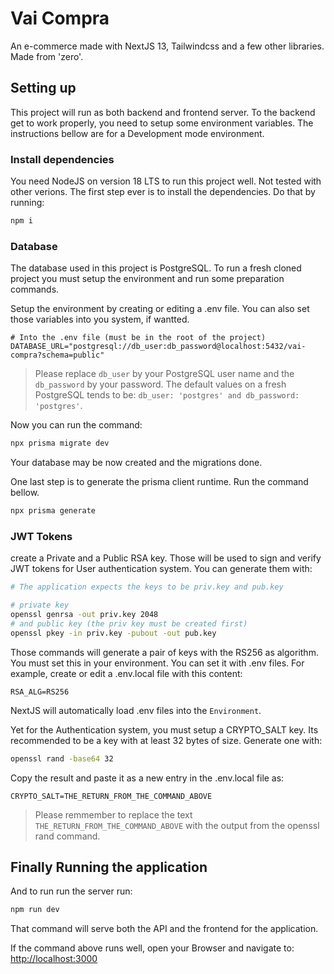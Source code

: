 # Vai Compra
An e-commerce made with NextJS 13, Tailwindcss and a few other libraries. Made from 'zero'.

## Setting up
This project will run as both backend and frontend server. To the backend get to work properly, you need to setup some environment variables. The instructions bellow are for a Development mode environment.

### Install dependencies
You need NodeJS on version 18 LTS to run this project well. Not tested with other verions.
The first step ever is to install the dependencies. Do that by running:

```bash
npm i
```

### Database
The database used in this project is PostgreSQL. To run a fresh cloned project you must setup the environment and run some preparation commands.

Setup the environment by creating or editing a .env file. You can also set those variables into you system, if wantted.

```
# Into the .env file (must be in the root of the project)
DATABASE_URL="postgresql://db_user:db_password@localhost:5432/vai-compra?schema=public"
```

> Please replace `db_user` by your PostgreSQL user name and the `db_password` by your password. The default values on a fresh PostgreSQL tends to be: `db_user: 'postgres' and db_password: 'postgres'`.

Now you can run the command:

```bash
npx prisma migrate dev
```

Your database may be now created and the migrations done.

One last step is to generate the prisma client runtime. Run the command bellow.

```bash
npx prisma generate
```

### JWT Tokens
create a Private and a Public RSA key. Those will be used to sign and verify JWT tokens for User authentication system. You can generate them with:

```bash
# The application expects the keys to be priv.key and pub.key

# private key
openssl genrsa -out priv.key 2048
# and public key (the priv key must be created first)
openssl pkey -in priv.key -pubout -out pub.key
```

Those commands will generate a pair of keys with the RS256 as algorithm. You must set this in your environment. You can set it with .env files. For example, create or edit a .env.local file with this content:

```
RSA_ALG=RS256
```

NextJS will automatically load .env files into the `Environment`.

Yet for the Authentication system, you must setup a CRYPTO_SALT key. Its recommended to be a key with at least 32 bytes of size. Generate one with:

```bash
openssl rand -base64 32
```

Copy the result and paste it as a new entry in the .env.local file as:

```
CRYPTO_SALT=THE_RETURN_FROM_THE_COMMAND_ABOVE
```

> Please remmember to replace the text `THE_RETURN_FROM_THE_COMMAND_ABOVE` with the output from the openssl rand command.

## Finally Running the application

And to run run the server run:

```bash
npm run dev
```

That command will serve both the API and the frontend for the application.

If the command above runs well, open your Browser and navigate to: [http://localhost:3000](http://localhost:3000)
